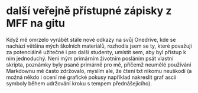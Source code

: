 # další veřejně přístupné zápisky z MFF na gitu
Když mě omrzelo vyrábět stále nové odkazy na svůj Onedrive, kde se nachází většina mých školních materiálů, rozhodla jsem se ty, které považuji za potenciálně užitečné i pro další studenty, umístit sem, aby byl přístup k nim jednoduchý. 
Není mým primárním životním posláním psát vlastní skripta, poznámky byly psané primárně pro mě, přičemž neumělé používání Markdownu mě často zdržovalo, myslím ale, že čtení txt nikomu neuškodí (a možná někdo i ocení mé grafické pokusy například nakreslit graf ascii symboly během udržování kroku s tempem přednášejícího).
